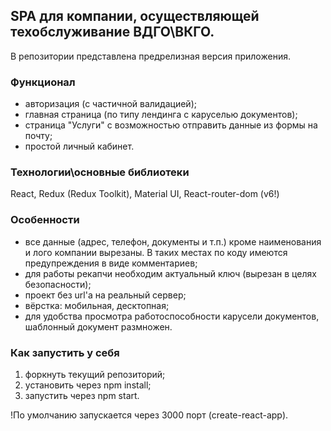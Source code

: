 ## SPA для компании, осуществляющей техобслуживание ВДГО\ВКГО.

В репозитории представлена предрелизная версия приложения.

### Функционал
- авторизация (с частичной валидацией);
- главная страница (по типу лендинга с каруселью документов);
- страница "Услуги" с возможностью отправить данные из формы на почту;
- простой личный кабинет.

### Технологии\основные библиотеки
React, Redux (Redux Toolkit), Material UI, React-router-dom (v6!)

### Особенности
- все данные (адрес, телефон, документы и т.п.) кроме наименования и лого компании вырезаны. В таких местах по коду имеются предупреждения в виде комментариев;
- для работы рекапчи необходим актуальный ключ (вырезан в целях безопасности);
- проект без url'а на реальный сервер;
- вёрстка: мобильная, десктопная;
- для удобства просмотра работоспособности карусели документов, шаблонный документ размножен.


### Как запустить у себя
1. форкнуть текущий репозиторий;
2. установить через npm install;
3. запустить через npm start.

!По умолчанию запускается через 3000 порт (create-react-app).
